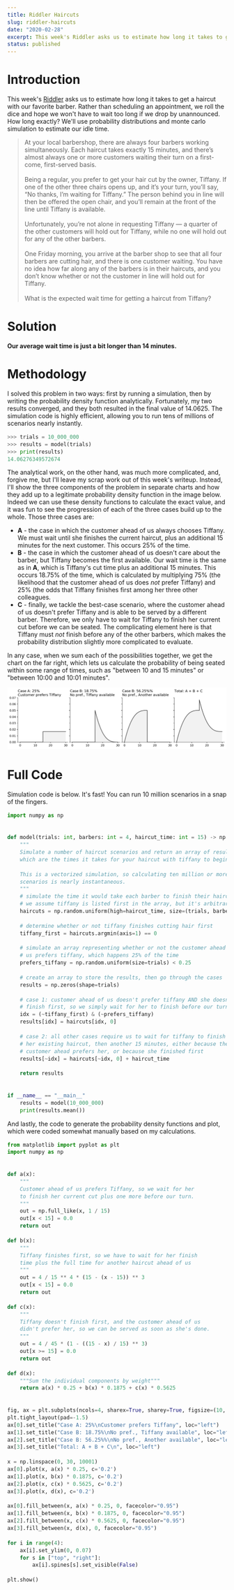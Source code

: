 ```yaml
---
title: Riddler Haircuts
slug: riddler-haircuts
date: "2020-02-28"
excerpt: This week's Riddler asks us to estimate how long it takes to get a haircut with our favorite barber. Rather than scheduling an appointment, we roll the dice and hope we won't have to wait too long if we drop by unannounced. How long exactly? We'll use probability distributions and monte carlo simulation to estimate our idle time.
status: published
---
```


# Introduction

This week's <a href="https://fivethirtyeight.com/features/can-you-get-a-haircut-already/">Riddler</a> asks us to estimate how long it takes to get a haircut with our favorite barber. Rather than scheduling an appointment, we roll the dice and hope we won't have to wait too long if we drop by unannounced. How long exactly? We'll use probability distributions and monte carlo simulation to estimate our idle time.

> At your local barbershop, there are always four barbers working simultaneously. Each haircut takes exactly 15 minutes, and there’s almost always one or more customers waiting their turn on a first-come, first-served basis.
> <br><br>
> Being a regular, you prefer to get your hair cut by the owner, Tiffany. If one of the other three chairs opens up, and it’s your turn, you’ll say, “No thanks, I’m waiting for Tiffany.” The person behind you in line will then be offered the open chair, and you’ll remain at the front of the line until Tiffany is available.
> <br><br>
> Unfortunately, you’re not alone in requesting Tiffany — a quarter of the other customers will hold out for Tiffany, while no one will hold out for any of the other barbers.
> <br><br>
> One Friday morning, you arrive at the barber shop to see that all four barbers are cutting hair, and there is one customer waiting. You have no idea how far along any of the barbers is in their haircuts, and you don’t know whether or not the customer in line will hold out for Tiffany.
> <br><br>
> What is the expected wait time for getting a haircut from Tiffany?

# Solution

**Our average wait time is just a bit longer than 14 minutes.**

# Methodology

I solved this problem in two ways: first by running a simulation, then by writing the probability density function analytically. Fortunately, my two results converged, and they both resulted in the final value of 14.0625. The simulation code is highly efficient, allowing you to run tens of millions of scenarios nearly instantly.

```python
>>> trials = 10_000_000
>>> results = model(trials)
>>> print(results)
14.06276349572674
```

The analytical work, on the other hand, was much more complicated, and, forgive me, but I'll leave my scrap work out of this week's writeup. Instead, I'll show the three components of the problem in separate charts and how they add up to a legitimate probability density function in the image below. Indeed we can use these density functions to calculate the exact value, and it was fun to see the progression of each of the three cases build up to the whole. Those three cases are:

- **A** - the case in which the customer ahead of us always chooses Tiffany. We must wait until she finishes the current haircut, plus an additional 15 minutes for the next customer. This occurs 25% of the time.
- **B** - the case in which the customer ahead of us doesn't care about the barber, but Tiffany becomes the first available. Our wait time is the same as in **A**, which is Tiffany's cut time plus an additional 15 minutes. This occurs 18.75% of the time, which is calculated by multiplying 75% (the likelihood that the customer ahead of us does _not_ prefer Tiffany) and 25% (the odds that Tiffany finishes first among her three other colleagues.
- **C** - finally, we tackle the best-case scenario, where the customer ahead of us doesn't prefer Tiffany and is able to be served by a different barber. Therefore, we only have to wait for Tiffany to finish her current cut before we can be seated. The complicating element here is that Tiffany must _not_ finish before any of the other barbers, which makes the probability distribution slightly more complicated to evaluate.

In any case, when we sum each of the possibilities together, we get the chart on the far right, which lets us calculate the probability of being seated within some range of times, such as "between 10 and 15 minutes" or "between 10:00 and 10:01 minutes".

<img src="src/assets/img/riddler-haircuts.png">

# Full Code

Simulation code is below. It's fast! You can run 10 million scenarios in a snap of the fingers.

```python
import numpy as np


def model(trials: int, barbers: int = 4, haircut_time: int = 15) -> np.ndarray:
    """
    Simulate a number of haircut scenarios and return an array of results,
    which are the times it takes for your haircut with tiffany to begin.

    This is a vectorized simulation, so calculating ten million or more
    scenarios is nearly instantaneous.
    """
    # simulate the time it would take each barber to finish their haircut
    # we assume tiffany is listed first in the array, but it's arbitrary
    haircuts = np.random.uniform(high=haircut_time, size=(trials, barbers))

    # determine whether or not tiffany finishes cutting hair first
    tiffany_first = haircuts.argmin(axis=1) == 0

    # simulate an array representing whether or not the customer ahead of
    # us prefers tiffany, which happens 25% of the time
    prefers_tiffany = np.random.uniform(size=trials) < 0.25

    # create an array to store the results, then go through the cases
    results = np.zeros(shape=trials)

    # case 1: customer ahead of us doesn't prefer tiffany AND she doesn't
    # finish first, so we simply wait for her to finish before our turn
    idx = (~tiffany_first) & (~prefers_tiffany)
    results[idx] = haircuts[idx, 0]

    # case 2: all other cases require us to wait for tiffany to finish
    # her existing haircut, then another 15 minutes, either because the
    # customer ahead prefers her, or because she finished first
    results[~idx] = haircuts[~idx, 0] + haircut_time

    return results


if __name__ == "__main__"
    results = model(10_000_000)
    print(results.mean())
```

And lastly, the code to generate the probability density functions and plot, which were coded somewhat manually based on my calculations.

```python
from matplotlib import pyplot as plt
import numpy as np


def a(x):
    """
    Customer ahead of us prefers Tiffany, so we wait for her
    to finish her current cut plus one more before our turn.
    """
    out = np.full_like(x, 1 / 15)
    out[x < 15] = 0.0
    return out

def b(x):
    """
    Tiffany finishes first, so we have to wait for her finish
    time plus the full time for another haircut ahead of us
    """
    out = 4 / 15 ** 4 * (15 - (x - 15)) ** 3
    out[x < 15] = 0.0
    return out

def c(x):
    """
    Tiffany doesn't finish first, and the customer ahead of us
    didn't prefer her, so we can be served as soon as she's done.
    """
    out = 4 / 45 * (1 - ((15 - x) / 15) ** 3)
    out[x >= 15] = 0.0
    return out

def d(x):
    """Sum the individual components by weight"""
    return a(x) * 0.25 + b(x) * 0.1875 + c(x) * 0.5625


fig, ax = plt.subplots(ncols=4, sharex=True, sharey=True, figsize=(10, 2))
plt.tight_layout(pad=-1.5)
ax[0].set_title("Case A: 25%\nCustomer prefers Tiffany", loc="left")
ax[1].set_title("Case B: 18.75%\nNo pref., Tiffany available", loc="left")
ax[2].set_title("Case B: 56.25%%\nNo pref., Another available", loc="left")
ax[3].set_title("Total: A + B + C\n", loc="left")

x = np.linspace(0, 30, 10001)
ax[0].plot(x, a(x) * 0.25, c='0.2')
ax[1].plot(x, b(x) * 0.1875, c='0.2')
ax[2].plot(x, c(x) * 0.5625, c='0.2')
ax[3].plot(x, d(x), c='0.2')

ax[0].fill_between(x, a(x) * 0.25, 0, facecolor="0.95")
ax[1].fill_between(x, b(x) * 0.1875, 0, facecolor="0.95")
ax[2].fill_between(x, c(x) * 0.5625, 0, facecolor="0.95")
ax[3].fill_between(x, d(x), 0, facecolor="0.95")

for i in range(4):
    ax[i].set_ylim(0, 0.07)
    for s in ["top", "right"]:
        ax[i].spines[s].set_visible(False)

plt.show()
```
